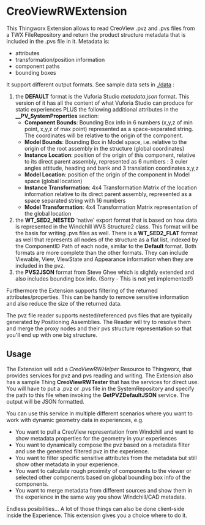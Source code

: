 # CreoViewRWExtension #

This Thingworx Extension allows to read CreoView .pvz and .pvs files from a TWX FileRepository and 
return the product structure metadata that is included in the .pvs file in it. Metadata is:
- attributes
- transformation/position information
- component paths
- bounding boxes


It support different output formats. See sample data sets in [./data](./data) :

1. the **DEFAULT** format is the Vuforia Studio *metadata.json* format. This version of it has all the content of what Vuforia Studio can produce for static experiences
   PLUS the following additional attributes in the **__PV_SystemProperties** section:
	- **Component Bounds**: Bounding Box info in 6 numbers (x,y,z of min point, x,y,z of max point) represented as a space-separated string. 
	  The coordinates will be relative to the origin of the component.
	- **Model Bounds**: Bounding Box in Model space, i.e. relative to the origin of the root assembly in the structure (global coordinates)
	- **Instance Location**: position of the origin of this component, relative to its direct parent assembly, represented as 6 numbers :
	  3 euler angles attitude, heading and bank and 3 translation coordinates x,y,z
	- **Model Location**: position of the origin of the component in Model space (global location)
	- **Instance Transformation**: 4x4 Transformation Matrix of the location information relative to its direct parent assembly, 
	  represented as a space separated string with 16 numbers
	- **Model Transformation**: 4x4 Transformation Matrix representation of the global location
2. the **WT_SED2_NESTED** 'native' export format that is based on how data is represented in the Windchill WVS Structure2 class.
   This format will be the basis for writing .pvs files as well. There is a **WT_SED2_FLAT** format as well that represents all nodes
   of the structure as a flat list, indexed by the ComponentID Path of each node, similar to the **Default** format.
   Both formats are more complete than the other formats. They can include Viewable, View, ViewState and Appearance information when they are included in the pvz.
3. the **PVS2JSON** format from Steve Ghee which is slightly extended and also includes bounding box info. (Sorry - This is not yet implemented!)

Furthermore the Extension supports filtering of the returned attributes/properties. This can be handy to remove sensitive information 
and also reduce the size of the returned data.

The pvz file reader supports nested/referenced pvs files that are typically generated by Positioning Assemblies. The Reader will try to resolve them and merge 
the proxy nodes and their pvs structure representation so that you'll end up with one big structure. 


## Usage ##

The Extension will add a *CreoViewRWHelper* Resource to Thingworx, that provides services for pvz and pvs reading and writing.
The Extension also has a sample Thing **CreoViewRWTester** that has the services for direct use. You will have to put a .pvz or .pvs 
file in the SystemRepository and specify the path to this file when invoking the **GetPVZDefaultJSON** service. The output will be JSON formatted.

You can use this service in multiple different scenarios where you want to work with dynamic geometry data in experiences, e.g.
- You want to pull a CreoView representation from Windchill and want to show metadata properties for the geometry in your experiences
- You want to dynamically compose the pvz based on a metadata filter and use the generated filtered pvz in the experience.
- You want to filter specific sensitive attributes from the metadata but still show other metadata in your experience.
- You want to calculate rough proximity of components to the viewer or selected other components based on global bounding box info of the components.
- You want to merge metadata from different sources and show them in the experience in the same way you show Windchill/CAD metadata.


Endless posibilities...
A lot of those things can also be done client-side inside the Experience. This extension gives you a choice where to do it.
